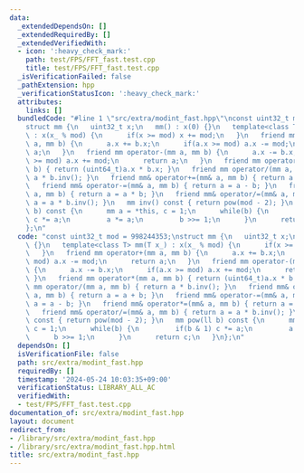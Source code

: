 ```yaml
---
data:
  _extendedDependsOn: []
  _extendedRequiredBy: []
  _extendedVerifiedWith:
  - icon: ':heavy_check_mark:'
    path: test/FPS/FFT_fast.test.cpp
    title: test/FPS/FFT_fast.test.cpp
  _isVerificationFailed: false
  _pathExtension: hpp
  _verificationStatusIcon: ':heavy_check_mark:'
  attributes:
    links: []
  bundledCode: "#line 1 \"src/extra/modint_fast.hpp\"\nconst uint32_t mod = 998244353;\n\
    struct mm {\n   uint32_t x;\n   mm() : x(0) {}\n   template<class T> mm(T x_)\
    \ : x(x_ % mod) {\n      if(x >= mod) x += mod;\n   }\n   friend mm operator+(mm\
    \ a, mm b) {\n      a.x += b.x;\n      if(a.x >= mod) a.x -= mod;\n      return\
    \ a;\n   }\n   friend mm operator-(mm a, mm b) {\n      a.x -= b.x;\n      if(a.x\
    \ >= mod) a.x += mod;\n      return a;\n   }\n   friend mm operator*(mm a, mm\
    \ b) { return (uint64_t)a.x * b.x; }\n   friend mm operator/(mm a, mm b) { return\
    \ a * b.inv(); }\n   friend mm& operator+=(mm& a, mm b) { return a = a + b; }\n\
    \   friend mm& operator-=(mm& a, mm b) { return a = a - b; }\n   friend mm& operator*=(mm&\
    \ a, mm b) { return a = a * b; }\n   friend mm& operator/=(mm& a, mm b) { return\
    \ a = a * b.inv(); }\n   mm inv() const { return pow(mod - 2); }\n   mm pow(ll\
    \ b) const {\n      mm a = *this, c = 1;\n      while(b) {\n         if(b & 1)\
    \ c *= a;\n         a *= a;\n         b >>= 1;\n      }\n      return c;\n   }\n\
    };\n"
  code: "const uint32_t mod = 998244353;\nstruct mm {\n   uint32_t x;\n   mm() : x(0)\
    \ {}\n   template<class T> mm(T x_) : x(x_ % mod) {\n      if(x >= mod) x += mod;\n\
    \   }\n   friend mm operator+(mm a, mm b) {\n      a.x += b.x;\n      if(a.x >=\
    \ mod) a.x -= mod;\n      return a;\n   }\n   friend mm operator-(mm a, mm b)\
    \ {\n      a.x -= b.x;\n      if(a.x >= mod) a.x += mod;\n      return a;\n  \
    \ }\n   friend mm operator*(mm a, mm b) { return (uint64_t)a.x * b.x; }\n   friend\
    \ mm operator/(mm a, mm b) { return a * b.inv(); }\n   friend mm& operator+=(mm&\
    \ a, mm b) { return a = a + b; }\n   friend mm& operator-=(mm& a, mm b) { return\
    \ a = a - b; }\n   friend mm& operator*=(mm& a, mm b) { return a = a * b; }\n\
    \   friend mm& operator/=(mm& a, mm b) { return a = a * b.inv(); }\n   mm inv()\
    \ const { return pow(mod - 2); }\n   mm pow(ll b) const {\n      mm a = *this,\
    \ c = 1;\n      while(b) {\n         if(b & 1) c *= a;\n         a *= a;\n   \
    \      b >>= 1;\n      }\n      return c;\n   }\n};\n"
  dependsOn: []
  isVerificationFile: false
  path: src/extra/modint_fast.hpp
  requiredBy: []
  timestamp: '2024-05-24 10:03:35+09:00'
  verificationStatus: LIBRARY_ALL_AC
  verifiedWith:
  - test/FPS/FFT_fast.test.cpp
documentation_of: src/extra/modint_fast.hpp
layout: document
redirect_from:
- /library/src/extra/modint_fast.hpp
- /library/src/extra/modint_fast.hpp.html
title: src/extra/modint_fast.hpp
---
```

